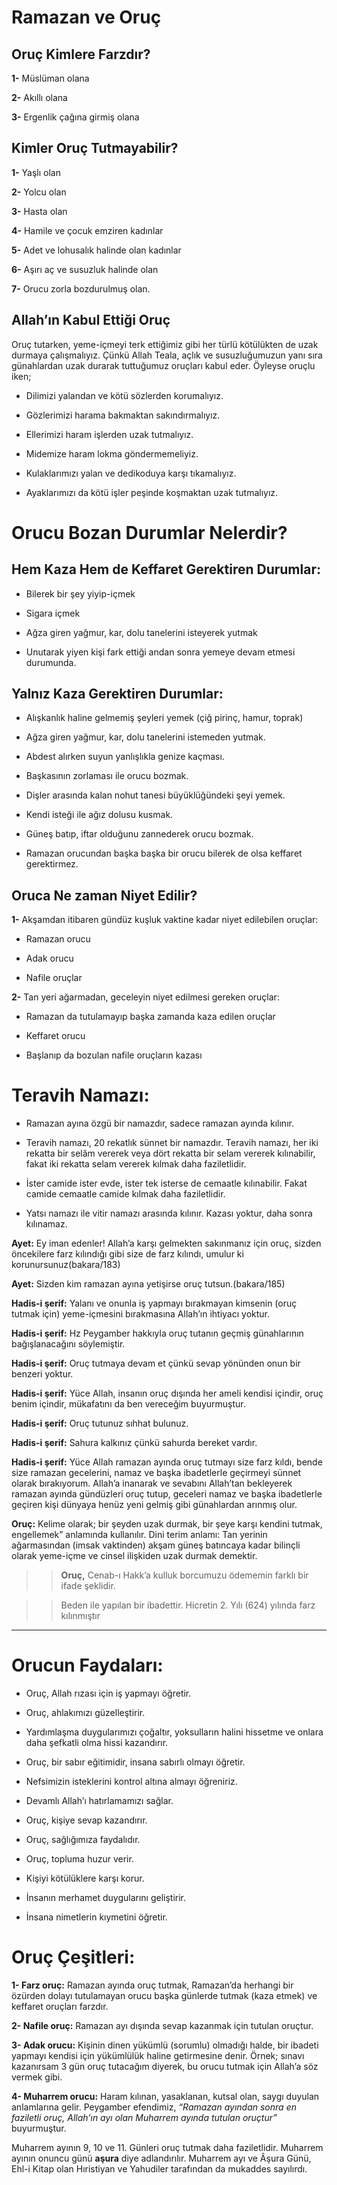# Ramazan ve Oruç

<!--
*   [Kavramlar](Kavramlar)
    *   [Rahman](Rahman)
    *   [Rahim](Rahim)
    *   [Kadir](Kadir)
    *   [İlim](İlim)
    *   [Samet](Samet)
    *   [İhlas](İhlas)
-->  

## **Oruç Kimlere Farzdır?**

**1-** Müslüman olana

**2-** Akıllı olana

**3-** Ergenlik çağına girmiş olana

## **Kimler Oruç Tutmayabilir?**

**1-** Yaşlı olan

**2-** Yolcu olan

**3-** Hasta olan

**4-** Hamile ve çocuk emziren kadınlar

**5-** Adet ve lohusalık halinde olan kadınlar

**6-** Aşırı aç ve susuzluk halinde olan

**7-** Orucu zorla bozdurulmuş olan.


## **Allah’ın Kabul Ettiği Oruç**

Oruç tutarken, yeme-içmeyi terk ettiğimiz gibi her türlü kötülükten de uzak durmaya çalışmalıyız.
Çünkü Allah Teala, açlık ve susuzluğumuzun yanı sıra günahlardan uzak durarak tuttuğumuz oruçları kabul eder.
Öyleyse oruçlu iken;

* Dilimizi yalandan ve kötü sözlerden korumalıyız.

* Gözlerimizi harama bakmaktan sakındırmalıyız.

* Ellerimizi haram işlerden uzak tutmalıyız.

* Midemize haram lokma göndermemeliyiz.

* Kulaklarımızı yalan ve dedikoduya karşı tıkamalıyız.

* Ayaklarımızı da kötü işler peşinde koşmaktan uzak tutmalıyız.

# Orucu Bozan Durumlar Nelerdir?

## **Hem Kaza Hem de Keffaret Gerektiren Durumlar:**

* Bilerek bir şey yiyip-içmek

* Sigara içmek

* Ağza giren yağmur, kar, dolu tanelerini isteyerek yutmak

* Unutarak yiyen kişi fark ettiği andan sonra yemeye devam etmesi durumunda.

## **Yalnız Kaza Gerektiren Durumlar:**

* Alışkanlık haline gelmemiş şeyleri yemek (çiğ pirinç, hamur, toprak)

* Ağza giren yağmur, kar, dolu tanelerini istemeden yutmak.

* Abdest alırken suyun yanlışlıkla genize kaçması.

* Başkasının zorlaması ile orucu bozmak.

* Dişler arasında kalan nohut tanesi büyüklüğündeki şeyi yemek.

* Kendi isteği ile ağız dolusu kusmak.

* Güneş batıp, iftar olduğunu zannederek orucu bozmak.

* Ramazan orucundan başka başka bir orucu bilerek de olsa keffaret gerektirmez.

## **Oruca Ne zaman Niyet Edilir?**

**1-** Akşamdan itibaren gündüz kuşluk vaktine kadar niyet edilebilen oruçlar:

* Ramazan orucu

* Adak orucu

* Nafile oruçlar

**2-** Tan yeri ağarmadan, geceleyin niyet edilmesi gereken oruçlar:

* Ramazan da tutulamayıp başka zamanda kaza edilen oruçlar

* Keffaret orucu

* Başlanıp da bozulan nafile oruçların kazası

# Teravih Namazı:

* Ramazan ayına özgü bir namazdır, sadece ramazan ayında kılınır.

* Teravih namazı, 20 rekatlık sünnet bir namazdır. Teravih namazı, her iki rekatta bir selâm vererek veya dört rekatta bir selam vererek kılınabilir, fakat iki rekatta
  selam vererek kılmak daha faziletlidir.

* İster camide ister evde, ister tek isterse de cemaatle kılınabilir. Fakat camide cemaatle camide kılmak daha faziletlidir.

* Yatsı namazı ile vitir namazı arasında kılınır. Kazası yoktur, daha sonra kılınamaz.

**Ayet:** Ey iman edenler! Allah’a karşı gelmekten sakınmanız için oruç, sizden öncekilere farz kılındığı gibi size de farz kılındı, umulur ki korunursunuz(bakara/183)

**Ayet:** Sizden kim ramazan ayına yetişirse oruç tutsun.(bakara/185)

**Hadis-i şerif:** Yalanı ve onunla iş yapmayı bırakmayan kimsenin (oruç tutmak için) yeme-içmesini bırakmasına Allah’ın ihtiyacı yoktur.

**Hadis-i şerif:** Hz Peygamber hakkıyla oruç tutanın geçmiş günahlarının bağışlanacağını söylemiştir.

**Hadis-i şerif:** Oruç tutmaya devam et çünkü sevap yönünden onun bir benzeri yoktur.

**Hadis-i şerif:** Yüce Allah, insanın oruç dışında her ameli kendisi içindir, oruç benim içindir, mükafatını da ben vereceğim buyurmuştur.

**Hadis-i şerif:** Oruç tutunuz sıhhat bulunuz.

**Hadis-i şerif:** Sahura kalkınız çünkü sahurda bereket vardır.

**Hadis-i şerif:** Yüce Allah ramazan ayında oruç tutmayı size farz kıldı, bende size ramazan gecelerini, namaz ve başka ibadetlerle geçirmeyi sünnet olarak bırakıyorum. Allah’a inanarak ve sevabını Allah’tan bekleyerek ramazan ayında gündüzleri oruç tutup, geceleri namaz ve başka ibadetlerle geçiren kişi dünyaya henüz yeni gelmiş gibi günahlardan arınmış olur.

**Oruç:** Kelime olarak; bir şeyden uzak durmak, bir şeye karşı kendini tutmak, engellemek” anlamında kullanılır. Dini terim anlamı: Tan yerinin ağarmasından (imsak vaktinden) akşam güneş batıncaya kadar bilinçli olarak yeme-içme ve cinsel ilişkiden uzak durmak demektir.

>> **Oruç,** Cenab-ı Hakk’a kulluk borcumuzu ödememin farklı bir ifade şeklidir.

>> Beden ile yapılan bir ibadettir. Hicretin 2. Yılı (624) yılında farz kılınmıştır

---

# Orucun Faydaları:

* Oruç, Allah rızası için iş yapmayı öğretir.

* Oruç, ahlakımızı güzelleştirir.

* Yardımlaşma duygularımızı çoğaltır, yoksulların halini hissetme ve onlara daha şefkatli olma hissi kazandırır.

* Oruç, bir sabır eğitimidir, insana sabırlı olmayı öğretir.

* Nefsimizin isteklerini kontrol altına almayı öğreniriz.

* Devamlı Allah’ı hatırlamamızı sağlar.

* Oruç, kişiye sevap kazandırır.

* Oruç, sağlığımıza faydalıdır.

* Oruç, topluma huzur verir.

* Kişiyi kötülüklere karşı korur.

* İnsanın merhamet duygularını geliştirir.

* İnsana nimetlerin kıymetini öğretir.

# Oruç Çeşitleri:

**1- Farz oruç:** Ramazan ayında oruç tutmak, Ramazan’da herhangi bir özürden dolayı tutulamayan orucu başka günlerde tutmak (kaza etmek) ve keffaret oruçları farzdır.

**2- Nafile oruç:** Ramazan ayı dışında sevap kazanmak için tutulan oruçtur. 

**3- Adak orucu:** Kişinin dinen yükümlü (sorumlu) olmadığı halde, bir ibadeti yapmayı kendisi için yükümlülük haline getirmesine denir. Örnek; sınavı kazanırsam 3 gün oruç tutacağım diyerek, bu orucu tutmak için Allah’a söz vermek gibi.

**4- Muharrem orucu:** Haram kılınan, yasaklanan, kutsal olan, saygı duyulan anlamlarına gelir. Peygamber efendimiz, 
*“Ramazan ayından sonra en faziletli oruç, Allah’ın ayı olan Muharrem ayında tutulan oruçtur”* buyurmuştur. 

Muharrem ayının 9, 10 ve 11. Günleri oruç tutmak daha faziletlidir. Muharrem ayının onuncu günü **aşura** diye adlandırılır. Muharrem ayı ve Âşura Günü, Ehl-i Kitap olan Hıristiyan ve Yahudiler tarafından da mukaddes sayılırdı.

